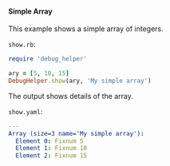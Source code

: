 #### Simple Array

This example shows a simple array of integers.

```show.rb```:
```ruby
require 'debug_helper'

ary = [5, 10, 15]
DebugHelper.show(ary, 'My simple array')
```

The output shows details of the array.

```show.yaml```:
```yaml
---
Array (size=3 name='My simple array'):
  Element 0: Fixnum 5
  Element 1: Fixnum 10
  Element 2: Fixnum 15
```
